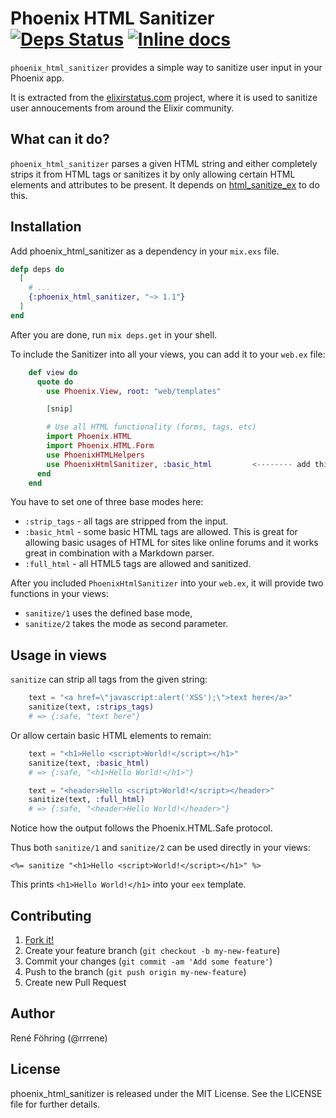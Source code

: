 # Phoenix HTML Sanitizer [![Deps Status](https://beta.hexfaktor.org/badge/all/github/elixirstatus/phoenix_html_sanitizer.svg)](https://beta.hexfaktor.org/github/elixirstatus/phoenix_html_sanitizer) [![Inline docs](http://inch-ci.org/github/elixirstatus/phoenix_html_sanitizer.svg)](http://inch-ci.org/github/elixirstatus/phoenix_html_sanitizer)

`phoenix_html_sanitizer` provides a simple way to sanitize user input in your Phoenix app.

It is extracted from the [elixirstatus.com](http://elixirstatus.com) project, where it is used to sanitize user annoucements from around the Elixir community.



## What can it do?

`phoenix_html_sanitizer` parses a given HTML string and either completely strips it from HTML tags or sanitizes it by only allowing certain HTML elements and attributes to be present. It depends on [html_sanitize_ex](http://github.com/rrrene/html_sanitize_ex) to do this.


## Installation

Add phoenix_html_sanitizer as a dependency in your `mix.exs` file.

```elixir
defp deps do
  [
    # ...
    {:phoenix_html_sanitizer, "~> 1.1"}
  ]
end
```

After you are done, run `mix deps.get` in your shell.

To include the Sanitizer into all your views, you can add it to your `web.ex`
file:

```elixir
    def view do
      quote do
        use Phoenix.View, root: "web/templates"

        [snip]

        # Use all HTML functionality (forms, tags, etc)
        import Phoenix.HTML
        import Phoenix.HTML.Form
        use PhoenixHTMLHelpers
        use PhoenixHtmlSanitizer, :basic_html         <-------- add this line
      end
    end
```

You have to set one of three base modes here:

* `:strip_tags` - all tags are stripped from the input.
* `:basic_html` - some basic HTML tags are allowed. This is great for allowing basic usages of HTML for sites like online forums and it works great in combination with a Markdown parser.
* `:full_html` - all HTML5 tags are allowed and sanitized.

After you included `PhoenixHtmlSanitizer` into your `web.ex`, it will provide
two functions in your views:

* `sanitize/1` uses the defined base mode,
* `sanitize/2` takes the mode as second parameter.



## Usage in views

`sanitize` can strip all tags from the given string:

```elixir
    text = "<a href=\"javascript:alert('XSS');\">text here</a>"
    sanitize(text, :strips_tags)
    # => {:safe, "text here"}
```

Or allow certain basic HTML elements to remain:

```elixir
    text = "<h1>Hello <script>World!</script></h1>"
    sanitize(text, :basic_html)
    # => {:safe, "<h1>Hello World!</h1>"}
```

```elixir
    text = "<header>Hello <script>World!</script></header>"
    sanitize(text, :full_html)
    # => {:safe, "<header>Hello World!</header>"}
```

Notice how the output follows the Phoenix.HTML.Safe protocol.

Thus both `sanitize/1` and `sanitize/2` can be used directly in your views:

    <%= sanitize "<h1>Hello <script>World!</script></h1>" %>

This prints `<h1>Hello World!</h1>` into your `eex` template.



## Contributing

1. [Fork it!](http://github.com/elixirstatus/phoenix_html_sanitizer/fork)
2. Create your feature branch (`git checkout -b my-new-feature`)
3. Commit your changes (`git commit -am 'Add some feature'`)
4. Push to the branch (`git push origin my-new-feature`)
5. Create new Pull Request



## Author

René Föhring (@rrrene)



## License

phoenix_html_sanitizer is released under the MIT License. See the LICENSE file
for further details.
